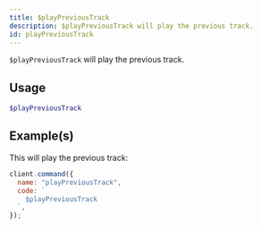 ```yaml
---
title: $playPreviousTrack
description: $playPreviousTrack will play the previous track.
id: playPreviousTrack
---
```


`$playPreviousTrack` will play the previous track.

## Usage

```php
$playPreviousTrack
```

## Example(s)

This will play the previous track:

```javascript
client.command({
  name: "playPreviousTrack",
  code: `
    $playPreviousTrack
  `,
});
```
